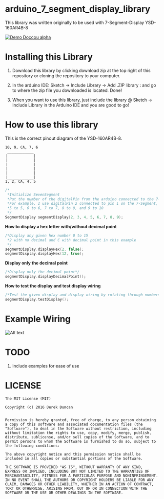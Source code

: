 # arduino_7_segment_display_library
This library was written originally to be used with 7-Segment-Display YSD-160AR4B-8

[![Demo Doccou alpha](https://media.giphy.com/media/5oJgVjAWZ303PLd0NC/giphy.gif)](https://www.youtube.com/watch?v=ek1j272iAmc)

Installing this Library
=====

1. Download this library by clicking download zip at the top right of this repository or cloning the repository to your computer.

2. In the arduino IDE: Sketch -> Include Library -> Add .ZIP library : and go to where the zip file you downloaded is located. Done!

3. When you want to use this library, just include the library @ Sketch -> Include Library in the Arduino IDE and you are good to go!

How to use this library
=====

This is the correct pinout diagram of the YSD-160AR4B-8.

```
10, 9, CA, 7, 6
 ____________
|            |
|            |
|            |
|            |
|            |
|____________|
1, 2, CA, 4, 5
```
```C
/*
 *Initialize SevenSegment
 *Put the number of the digitalPin from the arduino connected to the 7-Segment in order
 *For example, I use digitalPin 2 connected to pin 1 on the 7-Segment, digitalPin 3 to pin2, 4 to 4
 *5 to 5, 6 to 6, 7 to 7, 8 to 9, and 9 to 10
 */
SegmentDisplay segmentDisplay(2, 3, 4, 5, 6, 7, 8, 9);
```

**How to display a hex letter with/without decimal point**
```C
/*Display any given hex number 0 to 15
 *2 with no decimal and C with decimal point in this example
 */
segmentDisplay.displayHex(2, false);
segmentDisplay.displayHex(12, true);
```

**Display only the decimal point**
```C
/*Display only the decimal point*/
segmentDisplay.displayDecimalPoint();
```

**How to test the display and test display wiring**
```C
/*Test the given display and display wiring by rotating through numbers 0 - F*/
segmentDisplay.testDisplay();
```

Example Wiring
=====

![Alt text](https://github.com/dgduncan/arduino_7_segment_display_library/blob/master/extras/fritzing_image.png "Example Wiring Diagram")

TODO
=====

1. Include examples for ease of use

LICENSE
=====

```
The MIT License (MIT)

Copyright (c) 2016 Derek Duncan


Permission is hereby granted, free of charge, to any person obtaining a copy of this software and associated documentation files (the "Software"), to deal in the Software without restriction, including without limitation the rights to use, copy, modify, merge, publish, distribute, sublicense, and/or sell copies of the Software, and to permit persons to whom the Software is furnished to do so, subject to the following conditions:

The above copyright notice and this permission notice shall be included in all copies or substantial portions of the Software.

THE SOFTWARE IS PROVIDED "AS IS", WITHOUT WARRANTY OF ANY KIND, EXPRESS OR IMPLIED, INCLUDING BUT NOT LIMITED TO THE WARRANTIES OF MERCHANTABILITY, FITNESS FOR A PARTICULAR PURPOSE AND NONINFRINGEMENT. IN NO EVENT SHALL THE AUTHORS OR COPYRIGHT HOLDERS BE LIABLE FOR ANY CLAIM, DAMAGES OR OTHER LIABILITY, WHETHER IN AN ACTION OF CONTRACT, TORT OR OTHERWISE, ARISING FROM, OUT OF OR IN CONNECTION WITH THE SOFTWARE OR THE USE OR OTHER DEALINGS IN THE SOFTWARE.
```

